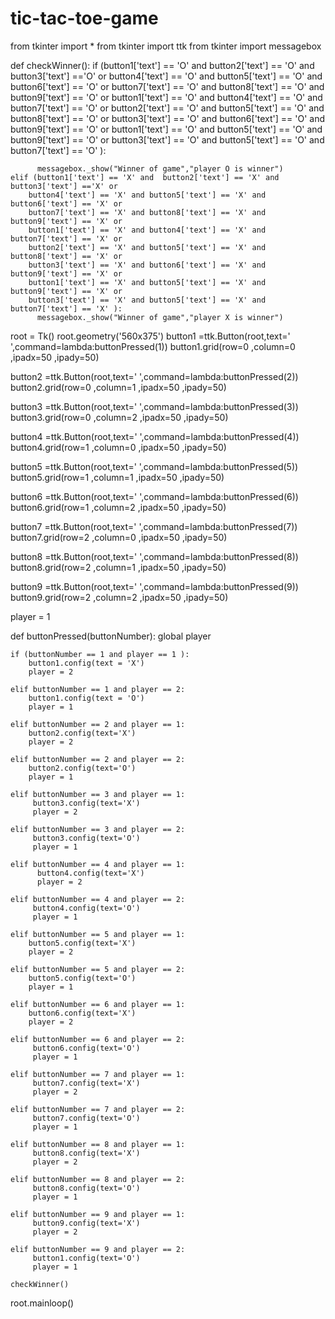 # tic-tac-toe-game
from tkinter import *
from tkinter import ttk
from tkinter import messagebox

def checkWinner():
    if (button1['text'] == 'O' and  button2['text'] == 'O' and button3['text'] =='O' or
        button4['text'] == 'O' and button5['text'] == 'O' and button6['text'] == 'O' or
        button7['text'] == 'O' and button8['text'] == 'O' and button9['text'] == 'O' or
        button1['text'] == 'O' and button4['text'] == 'O' and button7['text'] == 'O' or
        button2['text'] == 'O' and button5['text'] == 'O' and button8['text'] == 'O' or
        button3['text'] == 'O' and button6['text'] == 'O' and button9['text'] == 'O' or
        button1['text'] == 'O' and button5['text'] == 'O' and button9['text'] == 'O' or
        button3['text'] == 'O' and button5['text'] == 'O' and button7['text'] == 'O' ):

          messagebox._show("Winner of game","player O is winner")
    elif (button1['text'] == 'X' and  button2['text'] == 'X' and button3['text'] =='X' or
        button4['text'] == 'X' and button5['text'] == 'X' and button6['text'] == 'X' or
        button7['text'] == 'X' and button8['text'] == 'X' and button9['text'] == 'X' or
        button1['text'] == 'X' and button4['text'] == 'X' and button7['text'] == 'X' or
        button2['text'] == 'X' and button5['text'] == 'X' and button8['text'] == 'X' or
        button3['text'] == 'X' and button6['text'] == 'X' and button9['text'] == 'X' or
        button1['text'] == 'X' and button5['text'] == 'X' and button9['text'] == 'X' or
        button3['text'] == 'X' and button5['text'] == 'X' and button7['text'] == 'X' ):
          messagebox._show("Winner of game","player X is winner")

root = Tk()
root.geometry('560x375')
button1 =ttk.Button(root,text=' ',command=lambda:buttonPressed(1))
button1.grid(row=0 ,column=0 ,ipadx=50 ,ipady=50)

button2 =ttk.Button(root,text=' ',command=lambda:buttonPressed(2))
button2.grid(row=0 ,column=1 ,ipadx=50 ,ipady=50)

button3 =ttk.Button(root,text=' ',command=lambda:buttonPressed(3))
button3.grid(row=0 ,column=2 ,ipadx=50 ,ipady=50)

button4 =ttk.Button(root,text=' ',command=lambda:buttonPressed(4))
button4.grid(row=1 ,column=0 ,ipadx=50 ,ipady=50)

button5 =ttk.Button(root,text=' ',command=lambda:buttonPressed(5))
button5.grid(row=1 ,column=1 ,ipadx=50 ,ipady=50)

button6 =ttk.Button(root,text=' ',command=lambda:buttonPressed(6))
button6.grid(row=1 ,column=2 ,ipadx=50 ,ipady=50)

button7 =ttk.Button(root,text=' ',command=lambda:buttonPressed(7))
button7.grid(row=2 ,column=0 ,ipadx=50 ,ipady=50)

button8 =ttk.Button(root,text=' ',command=lambda:buttonPressed(8))
button8.grid(row=2 ,column=1 ,ipadx=50 ,ipady=50)

button9 =ttk.Button(root,text=' ',command=lambda:buttonPressed(9))
button9.grid(row=2 ,column=2 ,ipadx=50 ,ipady=50)


player = 1

def buttonPressed(buttonNumber):
    global player

    if (buttonNumber == 1 and player == 1 ):
        button1.config(text = 'X')
        player = 2

    elif buttonNumber == 1 and player == 2:
        button1.config(text = 'O')
        player = 1

    elif buttonNumber == 2 and player == 1:
        button2.config(text='X')
        player = 2

    elif buttonNumber == 2 and player == 2:
        button2.config(text='O')
        player = 1

    elif buttonNumber == 3 and player == 1:
         button3.config(text='X')
         player = 2

    elif buttonNumber == 3 and player == 2:
         button3.config(text='O')
         player = 1

    elif buttonNumber == 4 and player == 1:
          button4.config(text='X')
          player = 2

    elif buttonNumber == 4 and player == 2:
         button4.config(text='O')
         player = 1

    elif buttonNumber == 5 and player == 1:
        button5.config(text='X')
        player = 2

    elif buttonNumber == 5 and player == 2:
        button5.config(text='O')
        player = 1

    elif buttonNumber == 6 and player == 1:
        button6.config(text='X')
        player = 2

    elif buttonNumber == 6 and player == 2:
         button6.config(text='O')
         player = 1

    elif buttonNumber == 7 and player == 1:
         button7.config(text='X')
         player = 2

    elif buttonNumber == 7 and player == 2:
         button7.config(text='O')
         player = 1

    elif buttonNumber == 8 and player == 1:
         button8.config(text='X')
         player = 2

    elif buttonNumber == 8 and player == 2:
         button8.config(text='O')
         player = 1

    elif buttonNumber == 9 and player == 1:
         button9.config(text='X')
         player = 2

    elif buttonNumber == 9 and player == 2:
         button1.config(text='O')
         player = 1

    checkWinner()

root.mainloop()
